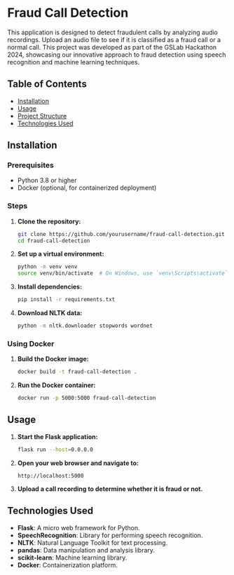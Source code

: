# Fraud Call Detection

This application is designed to detect fraudulent calls by analyzing audio recordings. Upload an audio file to see if it is classified as a fraud call or a normal call. This project was developed as part of the GSLab Hackathon 2024, showcasing our innovative approach to fraud detection using speech recognition and machine learning techniques.

## Table of Contents

- [Installation](#installation)
- [Usage](#usage)
- [Project Structure](#project-structure)
- [Technologies Used](#technologies-used)

## Installation

### Prerequisites

- Python 3.8 or higher
- Docker (optional, for containerized deployment)

### Steps

1. **Clone the repository:**
    ```bash
    git clone https://github.com/yourusername/fraud-call-detection.git
    cd fraud-call-detection
    ```

2. **Set up a virtual environment:**
    ```bash
    python -m venv venv
    source venv/bin/activate  # On Windows, use `venv\Scripts\activate`
    ```

3. **Install dependencies:**
    ```bash
    pip install -r requirements.txt
    ```

4. **Download NLTK data:**
    ```bash
    python -m nltk.downloader stopwords wordnet
    ```

### Using Docker

1. **Build the Docker image:**
    ```bash
    docker build -t fraud-call-detection .
    ```

2. **Run the Docker container:**
    ```bash
    docker run -p 5000:5000 fraud-call-detection
    ```

## Usage

1. **Start the Flask application:**
    ```bash
    flask run --host=0.0.0.0
    ```

2. **Open your web browser and navigate to:**
    ```
    http://localhost:5000
    ```

3. **Upload a call recording to determine whether it is fraud or not.**

## Technologies Used

- **Flask**: A micro web framework for Python.
- **SpeechRecognition**: Library for performing speech recognition.
- **NLTK**: Natural Language Toolkit for text processing.
- **pandas**: Data manipulation and analysis library.
- **scikit-learn**: Machine learning library.
- **Docker**: Containerization platform.
